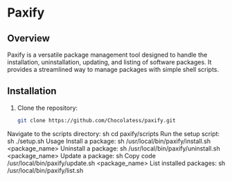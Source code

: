 # Paxify

## Overview

Paxify is a versatile package management tool designed to handle the installation, uninstallation, updating, and listing of software packages. It provides a streamlined way to manage packages with simple shell scripts.

## Installation

1. Clone the repository:
   ```sh
   git clone https://github.com/Chocolatess/paxify.git
Navigate to the scripts directory:
sh
cd paxify/scripts
Run the setup script:
sh
./setup.sh
Usage
Install a package:
sh
/usr/local/bin/paxify/install.sh <package_name>
Uninstall a package:
sh
/usr/local/bin/paxify/uninstall.sh <package_name>
Update a package:
sh
Copy code
/usr/local/bin/paxify/update.sh <package_name>
List installed packages:
sh
/usr/local/bin/paxify/list.sh
